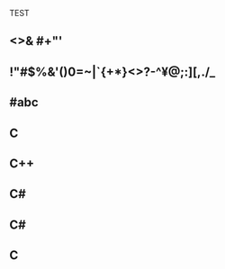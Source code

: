 TEST

## <>& #+"'
## !"#$%&'()0=~|`{+*}<>?-^¥@;:][,./_
## &#035;&#97;&#98;&#99;
## C
## C++
## C#
## C&#035;
## C #
